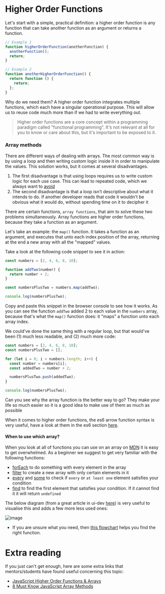 # Higher Order Functions
Let's start with a simple, practical definition: a higher order function is any function that can take another function as an argument or returns a function.

```js
// Example 1
function higherOrderFunction(anotherFunction) {
  anotherFunction();
  return;
}

// Example 2
function anotherHigherOrderFunction() {
  return function () {
    return;
  };
}
```

Why do we need them? A higher order function integrates multiple functions, which each have a singular operational purpose. This will allow us to reuse code much more than if we had to write everything out.

> Higher order functions are a core concept within a programming paradigm called "functional programming". It's not relevant at all for you to know or care about this, but it's important to be exposed to it.

### Array methods

There are different ways of dealing with arrays. The most common way is by using a loop and then writing custom logic inside it in order to manipulate the values. This solution works, but it comes at several disadvantages.

1. The first disadvantage is that using loops requires us to write custom logic for each use case. This can lead to repeated code, which we always want to [avoid](https://www.youtube.com/watch?v=IGH4-ZhfVDk)
2. The second disadvantage is that a loop isn't descriptive about what it intends to do. If another developer reads that code it wouldn't be obvious what it would do, without spending time on it to decipher it

There are certain functions, `array functions`, that aim to solve these two problems simultaneously. Array functions are higher order functions, because they take a function as an argument.

Let's take an example: the `map()` function. It takes a function as an argument, and executes that unto each index position of the array, returning at the end a new array with all the "mapped" values.

Take a look at the following code snippet to see it in action:

```js
const numbers = [2, 4, 6, 8, 10];

function addTwo(number) {
  return number + 2;
}

const numbersPlusTwo = numbers.map(addTwo);

console.log(numbersPlusTwo);
```

Copy and paste this snippet in the browser console to see how it works. As you can see the function `addTwo` added 2 to each value in the `numbers` array, because that's what the `map()` function does: it "maps" a function unto each array index.

We could've done the same thing with a regular loop, but that would've been (1) much less readable, and (2) much more code:

```js
const numbers = [2, 4, 6, 8, 10];
const numbersPlusTwo = [];

for (let i = 0; i < numbers.length; i++) {
  const number = numbers[i];
  const addedTwo = number + 2;

  numbersPlusTwo.push(addedTwo);
}

console.log(numbersPlusTwo);
```

Can you see why the array function is the better way to go? They make your life so much easier so it is a good idea to make use of them as much as possible

When it comes to higher order functions, the es6 arrow function syntax is very useful, have a look at them in the es6 section [here](./es6.md). 

#### When to use which array?

When you look at all of functions you can use on an array on [MDN](https://developer.mozilla.org/en-US/docs/Web/JavaScript/Reference/Global_Objects/Array) it is easy to get overwhelmed. As a beginner we suggest to get very familiar with the following functions:

- [forEach](https://developer.mozilla.org/en-US/docs/Web/JavaScript/Reference/Global_Objects/Array/forEach) to do something with every element in the array
- [filter](https://developer.mozilla.org/en-US/docs/Web/JavaScript/Reference/Global_Objects/Array/filter) to create a new array with only certain elements in it
- [every](https://developer.mozilla.org/en-US/docs/Web/JavaScript/Reference/Global_Objects/Array/every) and [some](https://developer.mozilla.org/en-US/docs/Web/JavaScript/Reference/Global_Objects/Array/some) to check if `every` or `at least one` element satisfies your condition
- [find](https://developer.mozilla.org/en-US/docs/Web/JavaScript/Reference/Global_Objects/Array/find) to find the first element that satisfies your condition. If it cannot find it it will return `undefined`

The below diagram (from a great article in ui-dev [here](https://www.ui-dev.in/2021/08/must-know-array-methods-in-javascript.html)) is very useful to visualise this and adds a few more less used ones:

![image](https://user-images.githubusercontent.com/23367061/204262548-66698045-0e49-4ea6-8c95-a893ccd50776.png)

* If you are unsure what you need, then [this flowchart](https://github.com/pixel2code/study/files/10103031/civilised_guide_to_javascript_array_methods.pdf) helps you find the right function.

# Extra reading
If you just can't get enough, here are some extra links that mentors/students have found useful concerning this topic:

- [JavaScript Higher Order Functions & Arrays](https://www.youtube.com/watch?v=rRgD1yVwIvE)
- [8 Must Know JavaScript Array Methods](https://www.youtube.com/watch?v=R8rmfD9Y5-c)
